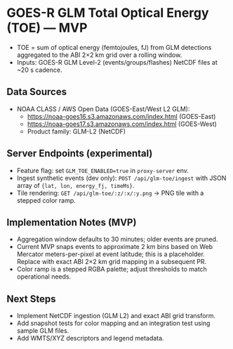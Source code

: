 # GOES-R GLM Total Optical Energy (TOE) — MVP

- TOE = sum of optical energy (femtojoules, fJ) from GLM detections aggregated to the ABI 2×2 km grid over a rolling window.
- Inputs: GOES-R GLM Level-2 (events/groups/flashes) NetCDF files at ~20 s cadence.

## Data Sources

- NOAA CLASS / AWS Open Data (GOES-East/West L2 GLM):
  - https://noaa-goes16.s3.amazonaws.com/index.html (GOES-East)
  - https://noaa-goes17.s3.amazonaws.com/index.html (GOES-West)
  - Product family: GLM-L2 (NetCDF)

## Server Endpoints (experimental)

- Feature flag: set `GLM_TOE_ENABLED=true` in `proxy-server` env.
- Ingest synthetic events (dev only): `POST /api/glm-toe/ingest` with JSON array of `{lat, lon, energy_fj, timeMs}`.
- Tile rendering: `GET /api/glm-toe/:z/:x/:y.png` → PNG tile with a stepped color ramp.

## Implementation Notes (MVP)

- Aggregation window defaults to 30 minutes; older events are pruned.
- Current MVP snaps events to approximate 2 km bins based on Web Mercator meters-per-pixel at event latitude; this is a placeholder. Replace with exact ABI 2×2 km grid mapping in a subsequent PR.
- Color ramp is a stepped RGBA palette; adjust thresholds to match operational needs.

## Next Steps

- Implement NetCDF ingestion (GLM L2) and exact ABI grid transform.
- Add snapshot tests for color mapping and an integration test using sample GLM files.
- Add WMTS/XYZ descriptors and legend metadata.
